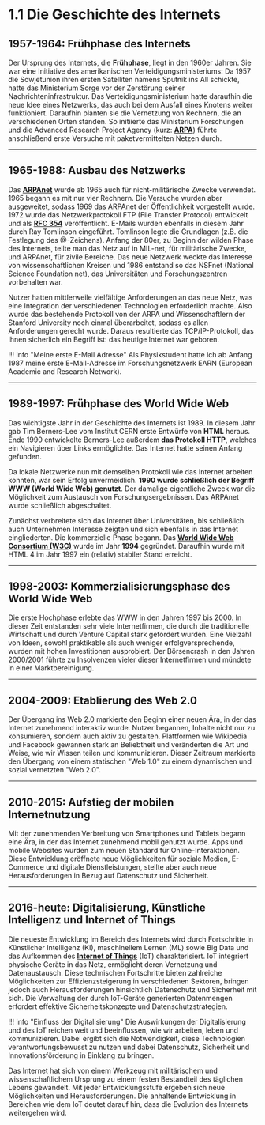 # 1.1 Die Geschichte des Internets

## 1957-1964: Frühphase des Internets

Der Ursprung des Internets, die **Frühphase**, liegt in den 1960er Jahren. Sie war eine Initiative des amerikanischen Verteidigungsministeriums: Da 1957 die Sowjetunion ihren ersten Satelliten namens Sputnik ins All schickte, hatte das Ministerium Sorge vor der Zerstörung seiner Nachrichteninfrastruktur. Das Verteidigungsministerium hatte daraufhin die neue Idee eines Netzwerks, das auch bei dem Ausfall eines Knotens weiter funktioniert. Daraufhin planten sie die Vernetzung von Rechnern, die an verschiedenen Orten standen. So initiierte das Ministerium Forschungen und die Advanced Research Project Agency (kurz: **[ARPA](https://www.darpa.mil/about-us/timeline/arpanet)**) führte anschließend erste Versuche mit paketvermittelten Netzen durch.

---

## 1965-1988: Ausbau des Netzwerks

Das **[ARPAnet](https://www.internetsociety.org/internet/history-internet/brief-history-internet/)** wurde ab 1965 auch für nicht-militärische Zwecke verwendet. 1965 begann es mit nur vier Rechnern. Die Versuche wurden aber ausgeweitet, sodass 1969 das ARPAnet der Öffentlichkeit vorgestellt wurde. 1972 wurde das Netzwerkprotokoll FTP (File Transfer Protocol) entwickelt und als **[RFC 354](https://tools.ietf.org/html/rfc354)** veröffentlicht. E-Mails wurden ebenfalls in diesem Jahr durch Ray Tomlinson eingeführt. Tomlinson legte die Grundlagen (z.B. die Festlegung des @-Zeichens). Anfang der 80er, zu Beginn der wilden Phase des Internets, teilte man das Netz auf in MIL-net, für militärische Zwecke, und ARPAnet, für zivile Bereiche. Das neue Netzwerk weckte das Interesse von wissenschaftlichen Kreisen und 1986 entstand so das NSFnet (National Science Foundation net), das Universitäten und Forschungszentren vorbehalten war.

Nutzer hatten mittlerweile vielfältige Anforderungen an das neue Netz, was eine Integration der verschiedenen Technologien erforderlich machte. Also wurde das bestehende Protokoll von der ARPA und Wissenschaftlern der Stanford University noch einmal überarbeitet, sodass es allen Anforderungen gerecht wurde. Daraus resultierte das TCP/IP-Protokoll, das Ihnen sicherlich ein Begriff ist: das heutige Internet war geboren.

!!! info "Meine erste E-Mail Adresse"
    Als Physikstudent hatte ich ab Anfang 1987 meine erste E-Mail-Adresse im Forschungsnetzwerk EARN (European Academic and Research Network).

---

## 1989-1997: Frühphase des World Wide Web

Das wichtigste Jahr in der Geschichte des Internets ist 1989. In diesem Jahr gab Tim Berners-Lee vom Institut CERN erste Entwürfe von **HTML** heraus. Ende 1990 entwickelte Berners-Lee außerdem **das Protokoll HTTP**, welches ein Navigieren über Links ermöglichte. Das Internet hatte seinen Anfang gefunden.

Da lokale Netzwerke nun mit demselben Protokoll wie das Internet arbeiten konnten, war sein Erfolg unvermeidlich. **1990 wurde schließlich der Begriff WWW (World Wide Web) genutzt**. Der damalige eigentliche Zweck war die Möglichkeit zum Austausch von Forschungsergebnissen. Das ARPAnet wurde schließlich abgeschaltet.

Zunächst verbreitete sich das Internet über Universitäten, bis schließlich auch Unternehmen Interesse zeigten und sich ebenfalls in das Internet eingliederten. Die kommerzielle Phase begann. Das **[World Wide Web Consortium (W3C)](https://www.w3.org/)** wurde im Jahr **1994** gegründet. Daraufhin wurde mit HTML 4 im Jahr 1997 ein (relativ) stabiler Stand erreicht.

---

## 1998-2003: Kommerzialisierungsphase des World Wide Web

Die erste Hochphase erlebte das WWW in den Jahren 1997 bis 2000. In dieser Zeit entstanden sehr viele Internetfirmen, die durch die traditionelle Wirtschaft und durch Venture Capital stark gefördert wurden. Eine Vielzahl von Ideen, sowohl praktikable als auch weniger erfolgversprechende, wurden mit hohen Investitionen ausprobiert. Der Börsencrash in den Jahren 2000/2001 führte zu Insolvenzen vieler dieser Internetfirmen und mündete in einer Marktbereinigung.

---

## 2004-2009: Etablierung des Web 2.0

Der Übergang ins Web 2.0 markierte den Beginn einer neuen Ära, in der das Internet zunehmend interaktiv wurde. Nutzer begannen, Inhalte nicht nur zu konsumieren, sondern auch aktiv zu gestalten. Plattformen wie Wikipedia und Facebook gewannen stark an Beliebtheit und veränderten die Art und Weise, wie wir Wissen teilen und kommunizieren. Dieser Zeitraum markierte den Übergang von einem statischen "Web 1.0" zu einem dynamischen und sozial vernetzten "Web 2.0".

---

## 2010-2015: Aufstieg der mobilen Internetnutzung

Mit der zunehmenden Verbreitung von Smartphones und Tablets begann eine Ära, in der das Internet zunehmend mobil genutzt wurde. Apps und mobile Websites wurden zum neuen Standard für Online-Interaktionen. Diese Entwicklung eröffnete neue Möglichkeiten für soziale Medien, E-Commerce und digitale Dienstleistungen, stellte aber auch neue Herausforderungen in Bezug auf Datenschutz und Sicherheit.

---

## 2016-heute: Digitalisierung, Künstliche Intelligenz und Internet of Things

Die neueste Entwicklung im Bereich des Internets wird durch Fortschritte in Künstlicher Intelligenz (KI), maschinellem Lernen (ML) sowie Big Data und das Aufkommen des **[Internet of Things](https://de.wikipedia.org/wiki/Internet_der_Dinge)** (IoT) charakterisiert. IoT integriert physische Geräte in das Netz, ermöglicht deren Vernetzung und Datenaustausch. Diese technischen Fortschritte bieten zahlreiche Möglichkeiten zur Effizienzsteigerung in verschiedenen Sektoren, bringen jedoch auch Herausforderungen hinsichtlich Datenschutz und Sicherheit mit sich. Die Verwaltung der durch IoT-Geräte generierten Datenmengen erfordert effektive Sicherheitskonzepte und Datenschutzstrategien.

!!! info "Einfluss der Digitalisierung"
    Die Auswirkungen der Digitalisierung und des IoT reichen weit und beeinflussen, wie wir arbeiten, leben und kommunizieren. Dabei ergibt sich die Notwendigkeit, diese Technologien verantwortungsbewusst zu nutzen und dabei Datenschutz, Sicherheit und Innovationsförderung in Einklang zu bringen.

Das Internet hat sich von einem Werkzeug mit militärischem und wissenschaftlichem Ursprung zu einem festen Bestandteil des täglichen Lebens gewandelt. Mit jeder Entwicklungsstufe ergeben sich neue Möglichkeiten und Herausforderungen. Die anhaltende Entwicklung in Bereichen wie dem IoT deutet darauf hin, dass die Evolution des Internets weitergehen wird.
